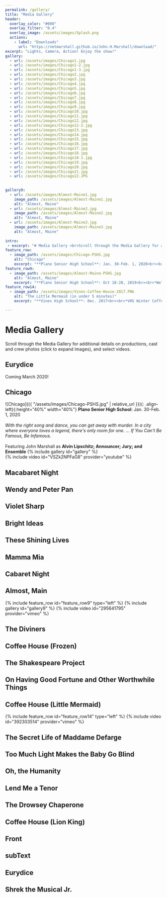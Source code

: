 ```yaml
---
permalink: /gallery/
title: "Media Gallery"
header:
  overlay_color: "#000"
  overlay_filter: "0.4"
  overlay_image: /assets/images/Splash.png
  actions:
    - label: "Downloads"
      url: "https://netmarshall.github.io/John.H.Marshall/download/"
excerpt: "Lights, Camera, Action! Enjoy the show!"
gallery:
  - url: /assets/images/Chicago1.jpg
  - url: /assets/images/Chicago1-2.jpg
  - url: /assets/images/Chicago1-3.jpg
  - url: /assets/images/Chicago2.jpg
  - url: /assets/images/Chicago3.jpg
  - url: /assets/images/Chicago4.jpg
  - url: /assets/images/Chicago5.jpg
  - url: /assets/images/Chicago6.jpg
  - url: /assets/images/Chicago7.jpg
  - url: /assets/images/Chicago8.jpg
  - url: /assets/images/Chicago9.jpg
  - url: /assets/images/Chicago10.jpg
  - url: /assets/images/Chicago11.jpg
  - url: /assets/images/Chicago12.jpg
  - url: /assets/images/Chicago12-2.jpg
  - url: /assets/images/Chicago13.jpg
  - url: /assets/images/Chicago14.jpg
  - url: /assets/images/Chicago15.jpg
  - url: /assets/images/Chicago16.jpg
  - url: /assets/images/Chicago17.jpg
  - url: /assets/images/Chicago18.jpg
  - url: /assets/images/Chicago18-1.jpg
  - url: /assets/images/Chicago19.jpg
  - url: /assets/images/Chicago20.jpg
  - url: /assets/images/Chicago21.jpg
  - url: /assets/images/Chicago22.JPG
 
  
gallery9:
  - url: /assets/images/Almost-Maine1.jpg
    image_path: /assets/images/Almost-Maine1.jpg
    alt: "Almost, Maine"
  - url: /assets/images/Almost-Maine2.jpg
    image_path: /assets/images/Almost-Maine2.jpg
    alt: "Almost, Maine"
  - url: /assets/images/Almost-Maine3.jpg
    image_path: /assets/images/Almost-Maine3.jpg
    alt: "Almost, Maine"  
   
intro:   
 - excerpt: "# Media Gallery <br>Scroll through the Media Gallery for additional details on productions, cast and crew photos (click to expand images), and select videos."
feature_row:
  - image_path: /assets/images/Chicago-PSHS.jpg
    alt: "Chicago"
    excerpt: "**Plano Senior High School**: Jan. 30-Feb. 1, 2020<br><br>*With the right song and dance, you can get away with murder. In a city where everyone loves a legend, there's only room for one. ... If You Can't Be Famous, Be Infamous.*<br><br>Featuring John Marshall as **Alvin Lipschitz; Announcer; Jury; and Ensemble**"
feature_row9:
  - image_path: /assets/images/Almost-Maine-PSHS.jpg
    alt: "Almost, Maine"
    excerpt: "**Plano Senior High School**: Oct 18-20, 2019<br><br>*Welcome to Almost, Maine, a town that’s so far north, it’s almost not in the United States-it’s almost in Canada. And it almost doesn’t exist. Because its residents never got around to getting organized. So it’s just…Almost..*<br><br>**ALMOST, MAINE**: It’s love. But not quite.<br><br>Featuring John Marshall as **East**"
feature_row14:
  - image_path: /assets/images/Vines-Coffee-House-2017.PNG
    alt: "The Little Mermaid (in under 5 minutes)"
    excerpt: "**Vines High School**: Dec. 2017<br><br>*VHS Winter Coffee House. An original parody of the Little Mermaid in 5 minutes (okay, actually closer to 10 minutes, but who can count when you are laughing that hard).* <br><br>Written and performed by **John Marshall** (Ariel), **Fletcher Cummings** (Sebastian), and **Sam** (Ursula) and **Adam Koch** (King Triton/Prince Eric). <br><br>Now, I know it sounds a litle fishy, but you only live once, so if you like comedy, what the shell, give it watch!"

---
```

# Media Gallery 
Scroll through the Media Gallery for additional details on productions, cast and crew photos (click to expand images), and select videos.

## Eurydice
Coming March 2020!

## Chicago
![Chicago]({{ "/assets/images/Chicago-PSHS.jpg" | relative_url }}){: .align-left}{:height="40%" width="40%"} **Plano Senior High School**: Jan. 30-Feb. 1, 2020 <br><br>*With the right song and dance, you can get away with murder. In a city where everyone loves a legend, there's only room for one. ... If You Can't Be Famous, Be Infamous.* <br><br>Featuring John Marshall as **Alvin Lipschitz; Announcer; Jury; and Ensemble** 
{% include gallery id="gallery" %}
<br>{% include video id="VSZk2NPFaG8" provider="youtube" %}

## Macabaret Night

## Wendy and Peter Pan

## Violet Sharp

## Bright Ideas

## These Shining Lives

## Mamma Mia

## Cabaret Night 

## Almost, Main
{% include feature_row id="feature_row9" type="left" %}
{% include gallery id="gallery9" %}
{% include video id="295641795" provider="vimeo" %}

## The Diviners

## Coffee House (Frozen)

## The Shakespeare Project

## On Having Good Fortune and Other Worthwhile Things

## Coffee House (Little Mermaid)
{% include feature_row id="feature_row14" type="left" %}
{% include video id="392303514" provider="vimeo" %}

## The Secret Life of Maddame Defarge

## Too Much Light Makes the Baby Go Blind

## Oh, the Humanity

## Lend Me a Tenor

## The Drowsey Chaperone

## Coffee House (Lion King)

## Front

## subText

## Eurydice

## Shrek the Musical Jr. 


